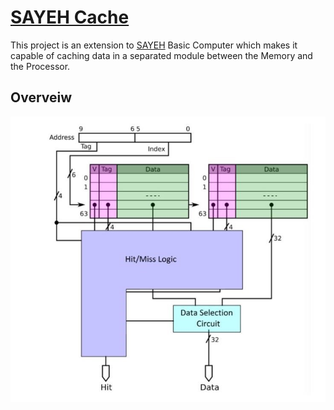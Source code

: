 [SAYEH Cache](https://github.com/aminrashidbeigi/SAYEH-Cache.git)
=
This project is an extension to [SAYEH](https://github.com/aminrashidbeigi/SAYEH.git) Basic Computer
which makes it capable of caching data in a separated module between the
Memory and the Processor.

Overveiw
-

<p align="center">
  <img src="docs/overveiw.jpg">
</p>